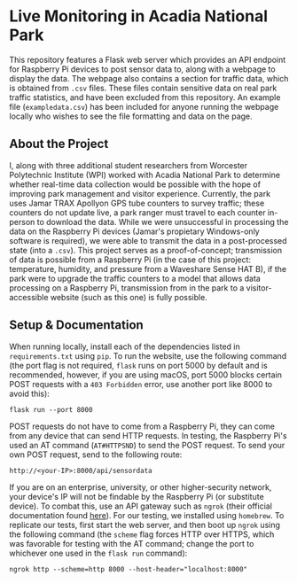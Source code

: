 # Live Monitoring in Acadia National Park

This repository features a Flask web server which provides an API endpoint for Raspberry Pi
devices to post sensor data to, along with a webpage to display the data. The webpage also contains
a section for traffic data, which is obtained from `.csv` files. These files contain sensitive data
on real park traffic statistics, and have been excluded from this repository. An example file (`exampledata.csv`)
has been included for anyone running the webpage locally who wishes to see the file formatting and
data on the page.

## About the Project
I, along with three additional student researchers from Worcester Polytechnic Institute (WPI) worked with
Acadia National Park to determine whether real-time data collection would be possible with the hope of
improving park management and visitor experience. Currently, the park uses Jamar TRAX Apollyon GPS tube
counters to survey traffic; these counters do not update live, a park ranger must travel to each counter
in-person to download the data. While we were unsuccessful in processing the data on the Raspberry Pi
devices (Jamar's propietary Windows-only software is required), we were able to transmit the data in a
post-processed state (into a `.csv`). This project serves as a proof-of-concept; transmission of data is
possible from a Raspberry Pi (in the case of this project: temperature, humidity, and pressure from a
Waveshare Sense HAT B), if the park were to upgrade the traffic counters to a model that allows data
processing on a Raspberry Pi, transmission from in the park to a visitor-accessible website
(such as this one) is fully possible. 

## Setup & Documentation
When running locally, install each of the dependencies listed in `requirements.txt` using `pip`. To run the website,
use the following command (the port flag is not required, `flask` runs on port 5000 by default and is recommended, 
however, if you are using macOS, port 5000 blocks certain POST requests with a `403 Forbidden` error, use another
port like 8000 to avoid this):
```
flask run --port 8000
```
POST requests do not have to come from a Raspberry Pi, they can come from any device that can send HTTP requests. In
testing, the Raspberry Pi's used an AT command (`AT#HTTPSND`) to send the POST request. To send your own POST request,
send to the following route:
```
http://<your-IP>:8000/api/sensordata
```
If you are on an enterprise, university, or other higher-security network, your device's IP will not be findable by the
Raspberry Pi (or substitute device). To combat this, use an API gateway such as `ngrok` (their official documentation
found [here](https://ngrok.com/docs)). For our testing, we installed using `homebrew`. To replicate our tests, first
start the web server, and then boot up `ngrok` using the following command (the `scheme` flag forces HTTP over HTTPS,
which was favorable for testing with the AT command; change the port to whichever one used in the `flask run` command):
```
ngrok http --scheme=http 8000 --host-header="localhost:8000"
```